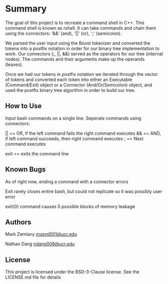 # Summary

The goal of this project is to recreate a command shell in C++. This command shell is known as rshell. It can take commands and chain them using the connectors: '&&' (and), '||' (or), ';' (semicolon). 

We parsed the user input using the Boost tokenizer and converted the tokens into a postfix notation in order for our binary tree implementation to work. Our connectors (;, ||, &&) served as the operators for our tree (internal nodes). The commands and their arguments make up the operands (leaves).

Once we had our tokens in postfix notation we iterated through the vector of tokens and converted each token into either an Executable (Command/Exit) object or a Connector (And/Or/Semicolon) object, and used the postfix binary tree algorithm in order to build our tree.      

## How to Use

Input bash commands on a single line. Seperate commands using connectors:

|| == OR, if the left command fails the right command executes
&& == AND, if left command succeeds, then right command executes
; == Next command executes

exit == exits the command line

## Known Bugs

As of right now, ending a command with a connector errors

Exit rarely closes entire bash, but could not replicate so it was possibly user error

exit(0) command causes 5 possible blocks of memory leakage


## Authors

Mark Zemlany
mzeml001@ucr.edu

Nathan Dang
ndang008@ucr.edu

## License

This project is licensed under the BSD-3-Clause license. See the LICENSE.md file for details


